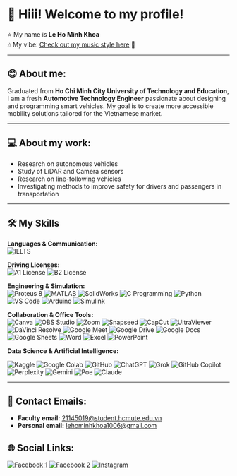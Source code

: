 # 👋 Hiii! Welcome to my profile!  
⭐️ My name is **Le Ho Minh Khoa**  
🎶 My vibe:
[Check out my music style here](https://www.youtube.com/watch?v=6TJg2EEdsYg&list=RD6TJg2EEdsYg&start_radio=1) 🎵  

---

## 😊 About me:  
Graduated from **Ho Chi Minh City University of Technology and Education**, I am a fresh **Automotive Technology Engineer** passionate about designing and programming smart vehicles. My goal is to create more accessible mobility solutions tailored for the Vietnamese market.  

---

## 💻 About my work:  
- Research on autonomous vehicles  
- Study of LiDAR and Camera sensors  
- Research on line-following vehicles  
- Investigating methods to improve safety for drivers and passengers in transportation  

---

## 🛠 My Skills

**Languages & Communication:**  
![IELTS](https://img.shields.io/badge/IELTS-FF0000?style=for-the-badge&logo=britishcouncil&logoColor=white)


**Driving Licenses:**  
![A1 License](https://img.shields.io/badge/A1%20Motorcycle%20License-2E8B57?style=for-the-badge&logo=googlemaps&logoColor=white)
![B2 License](https://img.shields.io/badge/B2%20Car%20License%20(coming%20soon)-4682B4?style=for-the-badge&logo=googlemaps&logoColor=white)


**Engineering & Simulation:**  
![Proteus 8](https://img.shields.io/badge/Proteus_8-00599C?style=for-the-badge&logo=proteus&logoColor=white)
![MATLAB](https://img.shields.io/badge/MATLAB-FF7F0E?style=for-the-badge&logo=Mathworks&logoColor=white)
![SolidWorks](https://img.shields.io/badge/SolidWorks-FF0000?style=for-the-badge&logo=dassaultsystemes&logoColor=white)
![C Programming](https://img.shields.io/badge/C_Programming-00599C?style=for-the-badge&logo=c&logoColor=white)
![Python](https://img.shields.io/badge/python-3670A0?style=for-the-badge&logo=python&logoColor=ffdd54)
![VS Code](https://img.shields.io/badge/Visual%20Studio%20Code-007ACC?style=for-the-badge&logo=visualstudiocode&logoColor=white)
![Arduino](https://img.shields.io/badge/Arduino-00979D?style=for-the-badge&logo=arduino&logoColor=white)
![Simulink](https://img.shields.io/badge/Simulink-FF7300?style=for-the-badge&logo=mathworks&logoColor=white)



**Collaboration & Office Tools:**  
![Canva](https://img.shields.io/badge/Canva-00C4CC?style=for-the-badge&logo=canva&logoColor=white)
![OBS Studio](https://img.shields.io/badge/OBS_Studio-302E31?style=for-the-badge&logo=obsstudio&logoColor=white)
![Zoom](https://img.shields.io/badge/Zoom-2D8CFF?style=for-the-badge&logo=zoom&logoColor=white)
![Snapseed](https://img.shields.io/badge/Snapseed-41641f?style=for-the-badge&logoColor=white)
![CapCut](https://img.shields.io/badge/CapCut-000000?style=for-the-badge&logo=capcut&logoColor=27e466)
![UltraViewer](https://img.shields.io/badge/UltraViewer-00ADEF?style=for-the-badge&logo=ultraviewer&logoColor=white)
![DaVinci Resolve](https://img.shields.io/badge/DaVinci%20Resolve-233A51?style=for-the-badge&logo=davinciresolve&logoColor=white)
![Google Meet](https://img.shields.io/badge/Google_Meet-00897B?style=for-the-badge&logo=googlemeet&logoColor=white)
![Google Drive](https://img.shields.io/badge/Google%20Drive-4285F4?style=for-the-badge&logo=google-drive&logoColor=white)
![Google Docs](https://img.shields.io/badge/Google%20Docs-4285F4?style=for-the-badge&logo=google-docs&logoColor=white)
![Google Sheets](https://img.shields.io/badge/Google%20Sheets-34A853?style=for-the-badge&logo=google-sheets&logoColor=white)
![Word](https://img.shields.io/badge/Microsoft_Word-2B579A?style=for-the-badge&logo=microsoftword&logoColor=white)
![Excel](https://img.shields.io/badge/Microsoft_Excel-217346?style=for-the-badge&logo=microsoftexcel&logoColor=white)
![PowerPoint](https://img.shields.io/badge/Microsoft_PowerPoint-B7472A?style=for-the-badge&logo=microsoftpowerpoint&logoColor=white)



**Data Science & Artificial Intelligence:**

![Kaggle](https://img.shields.io/badge/Kaggle-20BEFF?style=for-the-badge&logo=kaggle&logoColor=white)
![Google Colab](https://img.shields.io/badge/Google%20Colab-F9AB00?style=for-the-badge&logo=googlecolab&logoColor=white)
![GitHub](https://img.shields.io/badge/GitHub-8A2BE2?style=for-the-badge&logo=github&logoColor=white)
![ChatGPT](https://img.shields.io/badge/ChatGPT-00A67E?style=for-the-badge&logo=openai&logoColor=white)
![Grok](https://img.shields.io/badge/Grok-FFCC00?style=for-the-badge&logo=x&logoColor=black)
![GitHub Copilot](https://img.shields.io/badge/GitHub%20Copilot-8A2BE2?style=for-the-badge&logo=githubcopilot&logoColor=white)
![Perplexity](https://img.shields.io/badge/Perplexity-1E40AF?style=for-the-badge&logo=perplexity&logoColor=white)
![Gemini](https://img.shields.io/badge/Gemini-4285F4?style=for-the-badge&logo=googlegemini&logoColor=white)
![Poe](https://img.shields.io/badge/Poe-AC2DFE?style=for-the-badge&logo=quora&logoColor=white)
![Claude](https://img.shields.io/badge/Claude-FF6F3C?style=for-the-badge&logo=anthropic&logoColor=white)

---

## 📩 Contact Emails: 
- **Faculty email:** 21145019@student.hcmute.edu.vn  
- **Personal email:** lehominhkhoa1006@gmail.com  

## 🌐 Social Links:
[![Facebook 1](https://img.shields.io/badge/Facebook%201-1877F2?style=for-the-badge&logo=facebook&logoColor=white)](https://www.facebook.com/share/14DLkWX2cvd/?mibextid=wwXIfr)
[![Facebook 2](https://img.shields.io/badge/Facebook%202-1877F2?style=for-the-badge&logo=facebook&logoColor=white)](https://www.facebook.com/share/176mcZYkx4/?mibextid=wwXIfr)
[![Instagram](https://img.shields.io/badge/Instagram-E4405F?style=for-the-badge&logo=instagram&logoColor=white)](https://www.instagram.com/le_ho_minh_khoa/profilecard/?igsh=cnBhczI5Nm03dzBm)
